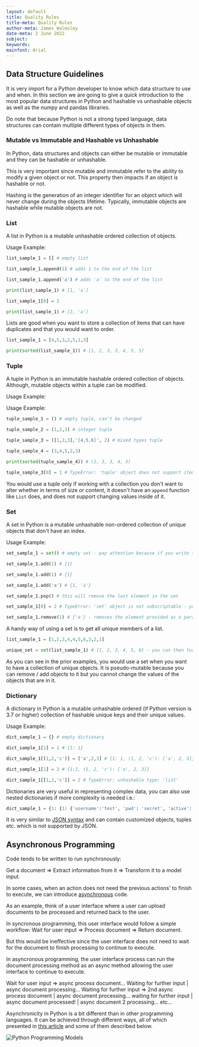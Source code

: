```yaml
---
layout: default
title: Quality Rules
title-meta: Quality Rules
author-meta: James Walmsley
date-meta: 2 June 2022
subject:
keywords:
mainfont: Arial
---
```


## Data Structure Guidelines

It is very import for a Python developer to know which data structure to use and when. In this section we are going to give a quick introduction to the most popular data structures in Python and hashable vs unhashable objects as well as the numpy and pandas libraries. 

Do note that because Python is not a strong typed language, data structures can contain multiple different types of objects in them.

### Mutable vs Immutable and Hashable vs Unhashable

In Python, data structures and objects can either be mutable or immutable and they can be hashable or unhashable.

This is very important since mutable and immutable refer to the ability to modify a given object or not. This property then impacts if an object is hashable or not.

Hashing is the generation of an integer identifier for an object which will never change during the objects lifetime. Typically, immutable objects are hashable while mutable objects are not.

### List

A list in Python is a mutable unhashable ordered collection of objects.

Usage Example:

```python
list_sample_1 = [] # empty list

list_sample_1.append(1) # adds 1 to the end of the list

list_sample_1.append('a') # adds 'a' to the end of the list

print(list_sample_1) # [1, 'a']

list_sample_1[0] = 2

print(list_sample_1) # [2, 'a']
```

Lists are good when you want to store a collection of items that can have duplicates and that you would want to order.

```python
list_sample_1 = [4,5,3,2,5,1,3]

print(sorted(list_sample_1)) # [1, 2, 3, 3, 4, 5, 5]
```

### Tuple

A tuple in Python is an immutable hashable ordered collection of objects. Although, mutable objects within a tuple can be modified.

Usage Example:

Usage Example:

```python
tuple_sample_1 = () # empty tuple, can't be changed

tuple_sample_2 = (1,2,3) # integer tuple

tuple_sample_3 = ([1,2,3],'[4,5,6]', 2) # mixed types tuple

tuple_sample_4 = (3,4,5,2,3)

print(sorted(tuple_sample_4)) # (2, 3, 3, 4, 5)

tuple_sample_3[0] = 1 # TypeError: 'tuple' object does not support item assignment
```

You would use a tuple only if working with a collection you don't want to alter whether in terms of size or content, it doesn't have an `append` function like `List` does, and does not support changing values inside of it.

### Set

A set in Python is a mutable unhashable non-ordered collection of unique objects that don't have an index.

Usage Example:

```python
set_sample_1 = set() # empty set - pay attention because if you write this: set_sample_1 = {} it considers it as a dictionary

set_sample_1.add(1) # {1}

set_sample_1.add(1) # {1}

set_sample_1.add('a') # {1, 'a'}

set_sample_1.pop() # this will remove the last element in the set

set_sample_1[0] = 2 # TypeError: 'set' object is not subscriptable - you cannot access an element in a set as you would access an element in a list

set_sample_1.remove(1) # {'a'} - removes the element provided as a parameter
```

A handy way of using a set is to get all unique members of a list.

```python
list_sample_1 = [1,2,3,4,4,5,6,3,2,1]

unique_set = set(list_sample_1) # {1, 2, 3, 4, 5, 6} - you can then turn this back to a list if you so wish to: list(unique_set)
```

As you can see in the prior examples, you would use a set when you want to have a collection of unique objects. It is pseudo-mutable because you can remove / add objects to it but you cannot change the values of the objects that are in it.

### Dictionary

A dictionary in Python is a mutable unhashable ordered (if Python version is 3.7 or higher) collection of hashable unique keys and their unique values.

Usage Example:

```python
dict_sample_1 = {} # empty dictionary

dict_sample_1[1] = 1 # {1: 1}

dict_sample_1[(1,2,'c')] = ['a',2,3] # {1: 1, (1, 2, 'c'): ['a', 2, 3]}

dict_sample_1[1] = 2 # {1:2, (1, 2, 'c'): ['a', 2, 3]}

dict_sample_1[[1,2,'c']] = 2 # TypeError: unhashable type: 'list'
```

Dictionaries are very useful in representing complex data, you can also use nested dictionaries if more complexity is needed i.e.:

```python
dict_sample_1 = {1: {1: {'username':'test', 'pwd': 'secret', 'active': True}}}
```

It is very similar to [JSON syntax][json] and can contain customized objects, tuples etc. which is not supported by JSON.

## Asynchronous Programming

Code tends to be written to run synchronously:

Get a document => Extract information from it => Transform it to a model input.

In some cases, when an action does not need the previous actions' to finish to execute, we can introduce [asynchronous][async] code.

As an example, think of a user interface where a user can upload documents to be processed and returned back to the user.

In syncronous programming, this user interface would follow a simple workflow:
Wait for user input => Process document => Return document.

But this would be ineffective since the user interface does not need to wait for the document to finish processing to continue to execute.

In asyncronous programming, the user interface process can run the document processing method as an async method allowing the user interface to continue to execute.

Wait for user input => async process document...
Waiting for further input | async document processing...
Waiting for further input => 2nd async process document | async document processing...
waiting for further input | async document processed! | async document 2 processing...
etc...

Asynchronicity in Python is a bit different than in other programming languages. It can be achieved through different ways, all of which presented in [this article][async-py] and some of them described below.

![Python Programming Models](./async-py.png "Python Programming Models")

<!-- References -->
[python-2]: https://www.python.org/downloads/release/python-2718/
[python-3]: https://www.python.org/downloads/release/python-3100/
[nep-29]: https://numpy.org/neps/nep-0029-deprecation_policy.html
[json]: https://www.w3schools.com/whatis/whatis_json.asp
[comprehension]: https://www.geeksforgeeks.org/comprehensions-in-python/#:~:text=%20Python%20supports%20the%20following%204%20types%20of,3%20Set%20Comprehensions%204%20Generator%20Comprehensions%20More%20
[comprehension-readability]: https://towardsdatascience.com/how-to-convert-loops-to-list-comprehension-in-python-15efcc696759#:~:text=List%20comprehensions%20are%20relatively%20faster%20than%20for%20loops.,figure%20out%20how%20to%20structure%20a%20list%20comprehension.
[comprehension-speed]: https://switowski.com/blog/for-loop-vs-list-comprehension
[generator]: https://www.tutorialspoint.com/generators-in-python#:~:text=Generator%20in%20python%20are%20special%20routine%20that%20can,called%20and%20it%20generates%20a%20sequence%20of%20numbers.
[map]: https://www.w3schools.com/python/ref_func_map.asp
[numpy]: https://github.com/numpy/numpy
[numpy-w3schools]: https://www.w3schools.com/python/numpy/numpy_intro.asp
[locality-of-reference]: https://stackoverflow.com/questions/7638932/what-is-locality-of-reference
[c-vs-py]: https://www.huffpost.com/entry/computer-programming-languages-why-c-runs-so-much_b_59af8178e4b0c50640cd632e#:~:text=Computer%20Programming%20Languages%3A%20Why%20C%20Runs%20So%20Much,called%20JIT%2C%20or%20Just%20In%20Time%20compilation.%20
[pandas]: https://github.com/pandas-dev/pandas
[pd-series]: https://pandas.pydata.org/pandas-docs/stable/reference/api/pandas.Series.html
[pd-df]: https://pandas.pydata.org/pandas-docs/stable/reference/api/pandas.DataFrame.html
[pd-vs-np]: https://www.educba.com/pandas-vs-numpy/
[oop]: https://www.educative.io/blog/object-oriented-programming
[oop-python]: https://pythonguides.com/object-oriented-programming-python/#:~:text=Python%20is%20an%20object-oriented%20programming%20language%20and%20it,also%20it%20focuses%20on%20writing%20the%20reusable%20code.
[overriding-overloading]: https://www.educba.com/overloading-vs-overriding/
[oop-remark]: https://www.youtube.com/watch?v=o9pEzgHorH0
[kiss]: https://www.interaction-design.org/literature/topics/keep-it-simple-stupid
[requests-lib]: https://realpython.com/python-requests/#:~:text=%20Python%E2%80%99s%20Requests%20Library%20%28Guide%29%20%201%20Getting,values%20through%20query%20string%20parameters%20in...%20More%20
[lambda]: https://thedeveloperblog.com/python/python-lambda-functions#:~:text=%20Why%20use%20lambda%20function%3F%20%201%20Example,list.%20It%20gives%20a%20new%20list...%20More%20
[async]: https://www.outsystems.com/blog/posts/asynchronous-vs-synchronous-programming/
[async-py]: https://medium.com/velotio-perspectives/an-introduction-to-asynchronous-programming-in-python-af0189a88bbb
[thread]: https://en.wikipedia.org/wiki/Thread_(computing)
[process]: https://en.wikipedia.org/wiki/Process_(computing)
[gil]: https://en.wikipedia.org/wiki/Global_interpreter_lock
[subprocess]: https://geekflare.com/learn-python-subprocess/
[multiprocessing]: https://docs.python.org/2/library/multiprocessing.html#module-multiprocessing
[asyncio]: https://docs.python.org/3/library/asyncio.html
[event-loop]: https://docs.python.org/dev/library/asyncio-eventloop.html
[coroutine]: https://docs.python.org/3.5/library/asyncio-task.html#coroutines
[future]: https://docs.python.org/3.5/library/asyncio-task.html#future
[aiohttp]: https://docs.aiohttp.org/en/stable/
[async-usage-diff]: https://leimao.github.io/blog/Python-Concurrency-High-Level/
[cpu-bound]: https://en.wikipedia.org/wiki/CPU-bound
[io-bound]: https://en.wikipedia.org/wiki/I/O_bound
[cookiecutter]: https://drivendata.github.io/cookiecutter-data-science/
[py-struct-hitch]: https://docs.python-guide.org/writing/structure/
[py-struct-tutorial-repo]: https://github.com/yngvem/python-project-structure/
[pypi]: https://pypi.org/
[jupyter]: https://marketplace.visualstudio.com/items?itemName=ms-toolsai.jupyter
[pylance]: https://marketplace.visualstudio.com/items?itemName=ms-python.vscode-pylance
[autopep8]: https://marketplace.visualstudio.com/items?itemName=himanoa.Python-autopep8
[vs-code-lint]: https://code.visualstudio.com/docs/python/linting
[flake8]: https://flake8.pycqa.org/en/latest/
[pylint]: https://pylint.org/
[pyflakes]: https://pypi.org/project/pyflakes/
[pycodestyle]: https://pypi.org/project/pycodestyle/
[pip]: https://pypi.org/project/pip/
[pkg-index]: https://pypi.org/search/?c=Programming+Language+%3A%3A+Python+%3A%3A+3
[pkg-collection]: https://www.lfd.uci.edu/~gohlke/pythonlibs/
[py-wheel]: https://pythonwheels.com/
[venv]: https://docs.python.org/3/library/venv.html
[virtualenv]: https://virtualenv.pypa.io/en/latest/
[virtualenvwrapper]: https://pypi.org/project/virtualenvwrapper/
[vscode-debug]: https://code.visualstudio.com/docs/editor/debugging
[create-pip-pkg]: https://github.com/MichaelKim0407/tutorial-pip-package
[ae-wiki]: https://mmdigitalventures.visualstudio.com/Moata/_wiki/wikis/Module%20-%20Analytical%20Engine?wikiVersion=GBmain&pagePath=/Define%20(Describe%20and%20define)
[semaphores]: https://docs.python.org/3/library/asyncio-sync.html#asyncio.Semaphore
[semaphores-tutorial]: https://tutorialedge.net/python/concurrency/python-asyncio-semaphores-tutorial/